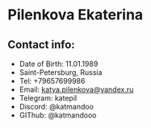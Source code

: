 # **Pilenkova Ekaterina**

## Contact info:
* Date of Birth: 11.01.1989
* Saint-Petersburg, Russia
* Tel: +79657699986 
* Email: katya.pilenkova@yandex.ru
* Telegram: katepil
* Discord: @katmandoo
* GIThub: @katmandooo